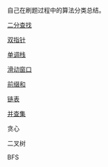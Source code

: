 自己在刷题过程中的算法分类总结。

[二分查找](https://github.com/BarryBean/AlgorithmNotes/blob/master/%E4%BA%8C%E5%88%86%E6%9F%A5%E6%89%BE/%E4%BA%8C%E5%88%86%E6%9F%A5%E6%89%BE.md)

[双指针](https://github.com/BarryBean/AlgorithmNotes/blob/master/%E5%8F%8C%E6%8C%87%E9%92%88/%E5%8F%8C%E6%8C%87%E9%92%88%E9%97%AE%E9%A2%98.md)

[单调栈](https://github.com/BarryBean/AlgorithmNotes/blob/master/%E5%8D%95%E8%B0%83%E6%A0%88/%E5%8D%95%E8%B0%83%E6%A0%88.md)

[滑动窗口](https://github.com/BarryBean/AlgorithmNotes/blob/master/%E6%BB%91%E5%8A%A8%E7%AA%97%E5%8F%A3/%E6%BB%91%E5%8A%A8%E7%AA%97%E5%8F%A3%E9%97%AE%E9%A2%98.md)

[前缀和](https://github.com/BarryBean/AlgorithmNotes/blob/master/%E5%89%8D%E7%BC%80%E5%92%8C/%E5%89%8D%E7%BC%80%E5%92%8C.md)

[链表](https://github.com/BarryBean/AlgorithmNotes/blob/master/%E9%93%BE%E8%A1%A8/%E9%93%BE%E8%A1%A8.md)

[并查集](https://github.com/BarryBean/AlgorithmNotes/blob/master/%E5%B9%B6%E6%9F%A5%E9%9B%86/%E5%B9%B6%E6%9F%A5%E9%9B%86.md)

贪心

二叉树

BFS

